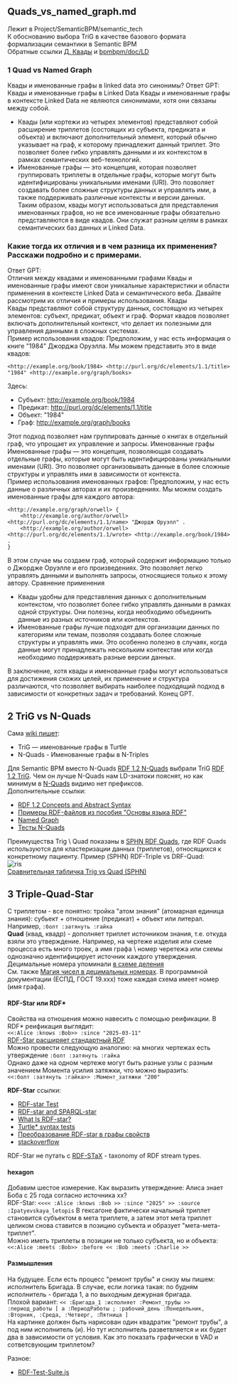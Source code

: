 ## Quads_vs_named_graph.md
Лежит в Project/SemanticBPM/semantic_tech  
К обоснованию выбора TriG в качестве базового формата формализации семантики в Semantic BPM  
Обратные ссылки [Д. Квады](https://github.com/bpmbpm/SemanticBPM/wiki/%D0%9C%D0%B5%D1%82%D0%B0%D0%BC%D0%BE%D0%B4%D0%B5%D0%BB%D1%8C-%D0%BF%D1%80%D0%BE%D1%86%D0%B5%D1%81%D1%81%D0%BE%D0%B2#%D0%B4-%D0%BA%D0%B2%D0%B0%D0%B4%D1%80%D1%8B-%D1%81%D0%BE%D0%B7%D0%B2%D1%83%D1%87%D0%BD%D0%B5%D0%B5-%D1%87%D0%B5%D0%BC-%D0%BA%D0%B2%D0%B0%D0%B4%D1%8B) и [bpmbpm/doc/LD](https://github.com/bpmbpm/doc/tree/main/LD) 

### 1 Quad vs Named Graph
Квады и именованные графы в linked data это синонимы?
Ответ GPT:  
Квады и именованные графы в Linked Data
Квады и именованные графы в контексте Linked Data не являются синонимами, хотя они связаны между собой.
- Квады (или кортежи из четырех элементов) представляют собой расширение триплетов (состоящих из субъекта, предиката и объекта) и включают дополнительный элемент, который обычно указывает на граф, к которому принадлежит данный триплет. Это позволяет более гибко управлять данными и их контекстом в рамках семантических веб-технологий.
- Именованные графы — это концепция, которая позволяет группировать триплеты в отдельные графы, которые могут быть идентифицированы уникальными именами (URI). Это позволяет создавать более сложные структуры данных и управлять ими, а также поддерживать различные контексты и версии данных.  
Таким образом, квады могут использоваться для представления именованных графов, но не все именованные графы обязательно представляются в виде квадов. Они служат разным целям в рамках семантических баз данных и Linked Data.
### Какие тогда их отличия и в чем разница их применения? Расскажи подробно и с примерами.
Ответ GPT:  
Отличия между квадами и именованными графами
Квады и именованные графы имеют свои уникальные характеристики и области применения в контексте Linked Data и семантического веба. Давайте рассмотрим их отличия и примеры использования.
Квады  
Квады представляют собой структуру данных, состоящую из четырех элементов: субъект, предикат, объект и граф. Формат квадов позволяет включать дополнительный контекст, что делает их полезными для управления данными в сложных системах.  
Пример использования квадов: Предположим, у нас есть информация о книге "1984" Джорджа Оруэлла. Мы можем представить это в виде квадов:
```
<http://example.org/book/1984> <http://purl.org/dc/elements/1.1/title> "1984" <http://example.org/graph/books>
```
Здесь:
- Субъект: <http://example.org/book/1984>
- Предикат: <http://purl.org/dc/elements/1.1/title>
- Объект: "1984"
- Граф: <http://example.org/graph/books>

Этот подход позволяет нам группировать данные о книгах в отдельный граф, что упрощает их управление и запросы.
Именованные графы
Именованные графы — это концепция, позволяющая создавать отдельные графы, которые могут быть идентифицированы уникальными именами (URI). Это позволяет организовывать данные в более сложные структуры и управлять ими в зависимости от контекста.  
Пример использования именованных графов: Предположим, у нас есть данные о различных авторах и их произведениях. Мы можем создать именованные графы для каждого автора:
```
<http://example.org/graph/orwell> {
    <http://example.org/author/orwell> <http://purl.org/dc/elements/1.1/name> "Джордж Оруэлл" .
    <http://example.org/author/orwell> <http://purl.org/dc/elements/1.1/wrote> <http://example.org/book/1984> .
}
```
В этом случае мы создаем граф, который содержит информацию только о Джордже Оруэлле и его произведениях. Это позволяет легко управлять данными и выполнять запросы, относящиеся только к этому автору.
Сравнение применения
- Квады удобны для представления данных с дополнительным контекстом, что позволяет более гибко управлять данными в рамках одной структуры. Они полезны, когда необходимо объединить данные из разных источников или контекстов.
- Именованные графы лучше подходят для организации данных по категориям или темам, позволяя создавать более сложные структуры и управлять ими. Это особенно полезно в случаях, когда данные могут принадлежать нескольким контекстам или когда необходимо поддерживать разные версии данных.

В заключение, хотя квады и именованные графы могут использоваться для достижения схожих целей, их применение и структура различаются, что позволяет выбирать наиболее подходящий подход в зависимости от конкретных задач и требований. Конец GPT.

## 2 TriG vs N-Quads
Cама [wiki пишет](https://en.wikipedia.org/wiki/Named_graph):
- TriG — именованные графы в Turtle
- N-Quads - Именованные графы в N-Triples  

Для Semantic BPM вместо N-Quads [RDF 1.2 N-Quads]( https://www.w3.org/TR/rdf12-n-quads/) выбрали TriG [RDF 1.2 TriG](https://www.w3.org/TR/rdf12-trig/). Чем он лучше N-Quads нам LD-знатоки пояснят, но как минимум в [N-Quads](https://www.w3.org/TR/rdf12-n-triples/#sec-iri) видимо нет префиксов.  
Дополнительные ссылки:
- [RDF 1.2 Concepts and Abstract Syntax](https://www.w3.org/TR/rdf12-concepts/#dfn-blank-node)
- [Примеры RDF-файлов из пособия "Основы языка RDF"](https://data.mendeley.com/datasets/fychx3rp6t/1)
- [Named Graph]( https://patterns.dataincubator.org/book/named-graphs.html)
- [Тесты N-Quads](https://w3c.github.io/rdf-tests/rdf/rdf11/rdf-n-quads/)

Преимущества Trig \ Quad показаны в [SPHN RDF Quads](https://sphn-semantic-framework.readthedocs.io/en/latest/background_information/nquads.html), где RDF Quads используются для кластеризации данных (триплетов), относящихся к конкретному пациенту.
Пример (SPHN) RDF-Triple vs DRF-Quad:  
![ris](https://sphn-semantic-framework.readthedocs.io/en/latest/_images/quads_rdf.png)  
[Сравнительная табличка Trig vs Quad (SPHN)](https://sphn-semantic-framework.readthedocs.io/en/latest/background_information/nquads.html#id1)
## 3 Triple-Quad-Star
С триплетом - все понятно: тройка "атом знания" (атомарная единица знания): субьект + отношение (предикат) + объект или литерал. Например, `:болт :затянуть :гайка`\
**Quad** (квад, квадр) - дополняет триплет источником знания, т.е. откуда взяли это утверждение. Например, на чертеже изделия или схеме процесса есть много троек, а имя графа \ номер черетежа или схемы однозначно идентифицирует источник каждого утверждения.  
Децимальные номера упоминали [в схеме деления](https://github.com/bpmbpm/SemanticBPM/wiki/%D0%9C%D0%B5%D1%82%D0%B0%D0%BC%D0%BE%D0%B4%D0%B5%D0%BB%D1%8C-%D0%BF%D1%80%D0%BE%D1%86%D0%B5%D1%81%D1%81%D0%BE%D0%B2#3-%D0%BE%D1%82%D0%BA%D1%83%D0%B4%D0%B0-%D0%BD%D0%BE%D0%B3%D0%B8--%D1%83%D1%88%D0%B8-%D1%80%D0%B0%D1%81%D1%82%D1%83%D1%82-%D1%81%D0%B2%D0%BE%D0%B9--%D1%87%D1%83%D0%B6%D0%BE%D0%B9-%D1%87%D0%B8%D1%82%D0%B0%D1%82%D1%8C-%D0%BE%D0%BF%D1%86%D0%B8%D0%BE%D0%BD%D0%B0%D0%BB%D1%8C%D0%BD%D0%BE-%D0%B8%D0%BC%D0%B5%D0%B5%D1%82-%D0%BE%D0%B1%D0%B7%D0%BE%D1%80%D0%BD%D0%BE%D0%B5-%D0%B7%D0%BD%D0%B0%D1%87%D0%B5%D0%BD%D0%B8%D0%B5)    
См. также [Магия чисел в децимальных номерах](https://habr.com/ru/articles/452376/). В программной документации (ЕСПД, ГОСТ 19.ххх) тоже каждая схема имеет номер (имя графа).
#### RDF-Star или RDF*  
Свойства на отношения можно навесить с помощью реификации. В RDF* реификация выглядит:  
`<<:Alice :knows :Bob>> :since "2025-03-11"`\
[RDF-Star расширяет стандартный RDF](https://ontograph.ru/rdf-star/)  
Можно провести следующую аналогию: на многих чертежах есть утверждение `:болт :затянуть :гайка`\
Однако даже на одном чертеже могут быть разные узлы с разным значением Момента усилия затяжки, что можно выразить:  
`<<:болт :затянуть :гайка>> :Момент_затяжки "200"`

**RDF-Star** ссылки:
- [RDF-star Test](https://w3c.github.io/rdf-star/tests/)
- [RDF-star and SPARQL-star](https://w3c.github.io/rdf-star/cg-spec/editors_draft.html)
- [What Is RDF-star?](https://www.ontotext.com/knowledgehub/fundamentals/what-is-rdf-star/)
- [Turtle* syntax tests](https://github.com/w3c/rdf-star/blob/main/tests/turtle/syntax/turtle-star-annotation-2.ttl)
- [Преобразование RDF-star в графы свойств](https://relweb.cs.aau.dk/rdfstar/)
- [stackoverflow](https://stackoverflow.com/questions/76955936/in-rdf-star-is-there-any-formal-relationship-between-a-quoted-triple-and-a-reif)

RDF-Star не путать с [RDF-STaX](https://rdf-stax.github.io/dev/nanopubs/) - taxonomy of RDF stream types.
#### hexagon
Добавим шестое измерение. Как выразить утверждение: Алиса знает Боба с  25 года согласно источника хх?  
RDF-Star: `<<<< :Alice :knows :Bob >> :since "2025" >> :source :Ipatyevskaya_letopis`
В гексагоне фактически начальный триплет становится субъектом в мета триплете, а затем этот мета триплет целиком снова ставится в позицию субъекта и образует "мета-мета-триплет".  
Можно иметь триплеты в позиции не только субъекта, но и объекта:
`<<:Alice :meets :Bob>> :before << :Bob :meets :Charlie >>`
#### Размышления
На будущее. Если есть процесс "ремонт трубы" и снизу мы пишем: исполнитель Бригада.
В случае, если логика такая: по будням исполнитель - бригада 1, а по выходным дежурная бригада.  
Плохой вариант: `<< :Бригада_1 :исполняет :Ремонт_трубы >> :период_работы [ а :ПериодРаботы ; :рабочий_день :Понедельник, :Вторник, :Среда, :Четверг, :Пятница ]`  
На картинке должен быть нарисован один квадратик "ремонт трубы", а под ним исполнитель (и). Но тут исполнитель разветвляется и их будет два в зависимости от условия. Как это показать графически в VAD и сответсвующим триплетом? 

Разное:
- [RDF-Test-Suite.js](https://www.npmjs.com/package/rdf-test-suite)



